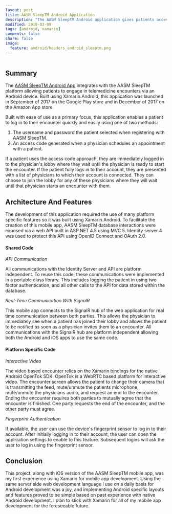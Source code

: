 ```yaml
---
layout: post
title: AASM SleepTM Android Application
description: "The AASM SleepTM Android application gives patients access to the AASM SleepTM telemedicine platform from their mobile device. With this mobile app, patients can have a face to face encounter with their sleep provider from just about anywhere using their Android device."
modified: 2019-03-09
tags: [android, xamarin]
comments: false
share: false
image:
  feature: android/headers_android_sleeptm.png
---
```


<figure style="text-align: center">
    <img src="{{ site.url }}/images/android/sleeptm-android.png" alt="">
</figure>

## Summary

The [AASM SleepTM Android App](https://play.google.com/store/apps/details?id=com.aasm.sleeptm) integrates with the AASM SleepTM platform allowing patients to engage in telemedicine encounters via an Android device. Built using Xamarin.Android, this application was launched in September of 2017 on the Google Play store and in December of 2017 on the Amazon App store.  

Built with ease of use as a primary focus, this application enables a patient to log in to their encounter quickly and easily using one of two methods:

1. The username and password the patient selected when registering with AASM SleepTM.
2. An access code generated when a physician schedules an appointment with a patient.

If a patient uses the access code approach, they are immediately logged in to the physician's lobby where they wait until the physician is ready to start the encounter. If the patient fully logs in to their account, they are presented with a list of physicians to which their account is connected. They can choose to join the lobby for any of these physicians where they will wait until that physician starts an encounter with them.

## Architecture And Features

The development of this application required the use of many platform specific features so it was built using Xamarin.Android. To facilitate the creation of this mobile app, AASM SleepTM database interactions were exposed via a web API built in ASP.NET 4.5 using MVC 5. Identity server 4 was used to protect this API using OpenID Connect and OAuth 2.0.

#### Shared Code

*API Communication*

All communications with the Identity Server and API are platform independent. To reuse this code, these communications were implemented in a portable class library. This includes logging the patient in using two factor authentication, and all other calls to the API for data stored within the database.

*Real-Time Communication With SignalR*

This mobile app connects to the SignalR hub of the web application for real time communication between both parties. This allows the physician to immediately see when a patient has joined their lobby and allows the patient to be notified as soon as a physician invites them to an encounter. All communications with the SignalR hub are platform independent allowing both the Android and iOS apps to use the same code.  

#### Platform Specific Code

*Interactive Video*

The video based encounter relies on the Xamarin bindings for the native Android OpenTok SDK. OpenTok is a WebRTC based platform for interactive video. The encounter screen allows the patient to change their camera that is transmitting the feed, mute/unmute the patients microphone, mute/unmute the physicians audio, and request an end to the encounter. Ending the encounter requires both parties to mutually agree that the encounter is finished. One party requests the end of the encounter, and the other party must agree.

*Fingerprint Authentication*

If available, the user can use the device's fingerprint sensor to log in to their account. After initially logging in to their account, the user can open the application settings to enable to this feature. Subsequent logins will ask the user to log in using the fingerprint sensor.

## Conclusion

This project, along with iOS version of the AASM SleepTM mobile app, was my first experience using Xamarin for mobile app development. Using the same server side web development language I use on a daily basis for Android development was a joy, and implementing Android specific layouts and features proved to be simple based on past experience with native Android development. I plan to stick with Xamarin for all of my mobile app development for the foreseeable future.    

